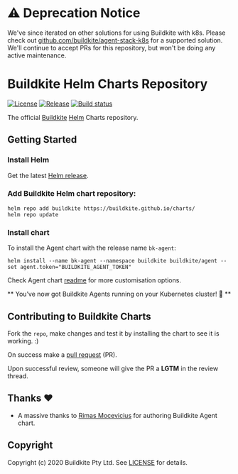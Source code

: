 # ⚠️ Deprecation Notice
We've since iterated on other solutions for using Buildkite with k8s. Please check out [github.com/buildkite/agent-stack-k8s](https://github.com/buildkite/agent-stack-k8s) for a supported solution. We'll continue to accept PRs for this repository, but won't be doing any active maintenance. 

# Buildkite Helm Charts Repository 

[![License](https://img.shields.io/badge/License-MIT-blue.svg)](https://opensource.org/licenses/Apache-2.0)
[![Release](https://img.shields.io/github/release/buildkite/charts.svg?style=flat-square)](https://github.com/buildkite/charts/releases/latest)
[![Build status](https://badge.buildkite.com/f0a51d12ea264f0cdbcbb70a6809019cc11a05580e72ff83ef.svg?branch=master)](https://buildkite.com/buildkite/helm-charts)

The official [Buildkite](https://buildkite.com/docs/agent) [Helm](https://helm.sh) Charts repository.

## Getting Started

### Install Helm

Get the latest [Helm release](https://github.com/kubernetes/helm#install).

### Add Buildkite Helm chart repository:

 ```console
 helm repo add buildkite https://buildkite.github.io/charts/
 helm repo update
 ```

### Install chart

To install the Agent chart with the release name `bk-agent`:

```console
helm install --name bk-agent --namespace buildkite buildkite/agent --set agent.token="BUILDKITE_AGENT_TOKEN"
```

Check Agent chart [readme](stable/agent/README.md) for more customisation options.

** You’ve now got Buildkite Agents running on your Kubernetes cluster! :tada: **

## Contributing to Buildkite Charts

Fork the `repo`, make changes and test it by installing the chart to see it is working. :)

On success make a [pull request](https://help.github.com/articles/using-pull-requests) (PR).

Upon successful review, someone will give the PR a __LGTM__ in the review thread.

## Thanks :heart:

* A massive thanks to [Rimas Mocevicius](https://github.com/rimusz) for authoring Buildkite Agent chart.

## Copyright

Copyright (c) 2020 Buildkite Pty Ltd. See [LICENSE](LICENSE) for details.
